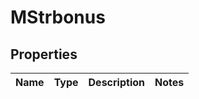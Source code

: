 
# MStrbonus

## Properties
| Name | Type | Description | Notes |
| ------------ | ------------- | ------------- | ------------- |



